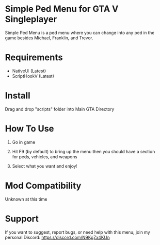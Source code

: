 # Simple Ped Menu for GTA V Singleplayer

Simple Ped Menu is a ped menu where you can change into any ped in the game besides Michael, Franklin, and Trevor.

# Requirements

* NativeUI (Latest)
* ScriptHookV (Latest)

# Install
Drag and drop "scripts" folder into Main GTA Directory

# How To Use

1) Go in game 

2) Hit F9 (by default) to bring up the menu then you should have a section for peds, vehicles, and weapons

3) Select what you want and enjoy!

# Mod Compatibility
Unknown at this time

# Support

If you want to suggest, report bugs, or need help with this menu, join my personal Discord: https://discord.com/N9KgZx4KUn 
